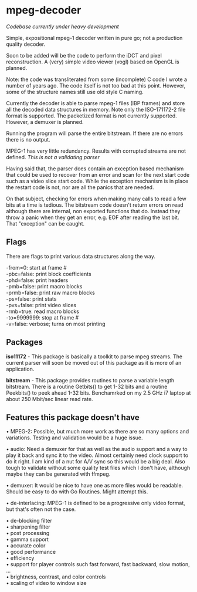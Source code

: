 mpeg-decoder
============
*Codebase currently under heavy development*

Simple, expositional mpeg-1 decoder written in pure go; not a production quality decoder.

Soon to be added will be the code to perform the iDCT and pixel reconstruction. A (very) simple video viewer (vogl) based on OpenGL is planned.

Note: the code was transliterated from some (incomplete) C code I wrote a number of years ago. The code itself is not too bad at this point. However, some of the structure names still use old style C naming.

Currently the decoder is able to parse mpeg-1 files (IBP frames) and store all the decoded data structures in memory. Note only the ISO-171172-2 file format is supported. The packetized format is not currently supported. However, a demuxer is planned.

Running the program will parse the entire bitstream. If there are no errors there is no output.

MPEG-1 has very little redundancy. Results with corrupted streams are not defined. *This is not a validating parser*

Having said that, the parser does contain an exception based mechanism that could be used to recover from an error and scan for the next start code such as a video slice start code. While the exception mechanism is in place the restart code is not, nor are all the panics that are needed.

On that subject, checking for errors when making many calls to read a few bits at a time is tedious. The bitstream code doesn't return errors on read although there are internal, non exported functions that do. Instead they throw a panic when they get an error, e.g. EOF after reading the last bit. That "exception" can be caught.


Flags
-----
There are flags to print various data structures along the way.

 -from=0: start at frame #  
  -pbc=false: print block coefficients  
  -phd=false: print headers  
  -pmb=false: print macro blocks  
  -prmb=false: print raw macro blocks  
  -ps=false: print stats  
  -pvs=false: print video slices  
  -rmb=true: read macro blocks  
  -to=9999999: stop at frame #  
  -v=false: verbose; turns on most printing

Packages
--------

**iso11172** - This package is basically a toolkit to parse mpeg streams. The current parser will soon be moved out of this package as it is more of an application.

**bitstream** - This package provides routines to parse a variable length bitstream. There is a routine Getbits() to get 1-32 bits and a routine Peekbits() to peek ahead 1-32 bits. Benchamrked on my 2.5 GHz i7 laptop at about 250 Mbit/sec linear read rate.

Features this package doesn't have
----------------------------------
• MPEG-2: Possible, but much more work as there are so many options and variations. Testing and validation would be a huge issue.

• audio:  Need a demuxer for that as well as the audio support and a way to play it back and sync it to the video. Almost certainly need clock support to do it right. I am kind of a nut for A/V sync so this would be a big deal. Also tough to validate without some quality test files which I don't have, although maybe they can be generated with ffmpeg.

• demuxer: It would be nice to have one as more files would be readable. Should be easy to do with Go Routines. Might attempt this.

• de-interlacing: MPEG-1 is defined to be a progressive only video format, but that's often not the case.

• de-blocking filter  
• sharpening filter  
• post processing  
• gamma support  
• accurate color  
• good performance  
• efficiency  
• support for player controls such fast forward, fast backward, slow motion, …  
• brightness, contrast, and color controls  
• scaling of video to window size  




